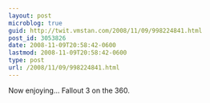 ```yaml
---
layout: post
microblog: true
guid: http://twit.vmstan.com/2008/11/09/998224841.html
post_id: 3053826
date: 2008-11-09T20:58:42-0600
lastmod: 2008-11-09T20:58:42-0600
type: post
url: /2008/11/09/998224841.html
---
```

Now enjoying... Fallout 3 on the 360.
